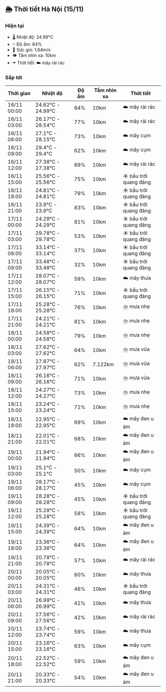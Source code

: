 ## 🌦️ Thời tiết Hà Nội (15/11)

### Hiện tại

- 🌡️ Nhiệt độ: 24.99℃
- 💦 Độ ẩm: 84%
- 💨 Sức gió: 1.64m/s
- 👁️ Tầm nhìn xa: 10km
- ☂️ Thời tiết: ☁️ mây rải rác

### Sắp tới

| Thời gian | Nhiệt độ | Độ ẩm | Tầm nhìn xa | Thời tiết |
| --- | --- | --- | --- | --- |
| 16/11 00:00 | 24.62℃ - 24.99℃ | 84% | 10km | ☁️ mây rải rác |
| 16/11 03:00 | 26.17℃ - 28.54℃ | 77% | 10km | ☁️ mây rải rác |
| 16/11 06:00 | 27.1℃ - 28.15℃ | 73% | 10km | ☁️ mây cụm |
| 16/11 09:00 | 29.4℃ - 29.4℃ | 62% | 10km | ☁️ mây cụm |
| 16/11 12:00 | 27.38℃ - 27.38℃ | 69% | 10km | ☁️ mây rải rác |
| 16/11 15:00 | 25.56℃ - 25.56℃ | 75% | 10km | ☀️ bầu trời quang đãng |
| 16/11 18:00 | 24.81℃ - 24.81℃ | 79% | 10km | ☀️ bầu trời quang đãng |
| 16/11 21:00 | 23.9℃ - 23.9℃ | 83% | 10km | ☀️ bầu trời quang đãng |
| 17/11 00:00 | 24.29℃ - 24.29℃ | 81% | 10km | ☀️ bầu trời quang đãng |
| 17/11 03:00 | 29.78℃ - 29.78℃ | 53% | 10km | ☀️ bầu trời quang đãng |
| 17/11 06:00 | 33.14℃ - 33.14℃ | 37% | 10km | ☀️ bầu trời quang đãng |
| 17/11 09:00 | 33.48℃ - 33.48℃ | 32% | 10km | ☀️ bầu trời quang đãng |
| 17/11 12:00 | 28.07℃ - 28.07℃ | 59% | 10km | ☁️ mây thưa |
| 17/11 15:00 | 26.15℃ - 26.15℃ | 71% | 10km | ☀️ bầu trời quang đãng |
| 17/11 18:00 | 25.28℃ - 25.28℃ | 76% | 10km | ⛈️ mưa nhẹ |
| 17/11 21:00 | 24.21℃ - 24.21℃ | 81% | 10km | ⛈️ mưa nhẹ |
| 18/11 00:00 | 24.58℃ - 24.58℃ | 79% | 10km | ⛈️ mưa nhẹ |
| 18/11 03:00 | 27.62℃ - 27.62℃ | 64% | 10km | ⛈️ mưa vừa |
| 18/11 06:00 | 27.97℃ - 27.97℃ | 62% | 7.122km | ⛈️ mưa vừa |
| 18/11 09:00 | 26.16℃ - 26.16℃ | 71% | 10km | ⛈️ mưa vừa |
| 18/11 12:00 | 24.27℃ - 24.27℃ | 73% | 10km | ⛈️ mưa nhẹ |
| 18/11 15:00 | 23.24℃ - 23.24℃ | 71% | 10km | ⛈️ mưa nhẹ |
| 18/11 18:00 | 22.95℃ - 22.95℃ | 69% | 10km | ☁️ mây đen u ám |
| 18/11 21:00 | 22.01℃ - 22.01℃ | 68% | 10km | ☁️ mây đen u ám |
| 19/11 00:00 | 21.94℃ - 21.94℃ | 66% | 10km | ☁️ mây đen u ám |
| 19/11 03:00 | 25.1℃ - 25.1℃ | 50% | 10km | ☁️ mây cụm |
| 19/11 06:00 | 28.17℃ - 28.17℃ | 45% | 10km | ☁️ mây cụm |
| 19/11 09:00 | 28.28℃ - 28.28℃ | 45% | 10km | ☀️ bầu trời quang đãng |
| 19/11 12:00 | 25.28℃ - 25.28℃ | 58% | 10km | ☀️ bầu trời quang đãng |
| 19/11 15:00 | 24.39℃ - 24.39℃ | 64% | 10km | ☁️ mây đen u ám |
| 19/11 18:00 | 23.36℃ - 23.36℃ | 64% | 10km | ☁️ mây đen u ám |
| 19/11 21:00 | 20.78℃ - 20.78℃ | 57% | 10km | ☁️ mây rải rác |
| 20/11 00:00 | 20.05℃ - 20.05℃ | 60% | 10km | ☁️ mây thưa |
| 20/11 03:00 | 24.31℃ - 24.31℃ | 46% | 10km | ☀️ bầu trời quang đãng |
| 20/11 06:00 | 26.99℃ - 26.99℃ | 41% | 10km | ☁️ mây thưa |
| 20/11 09:00 | 27.56℃ - 27.56℃ | 42% | 10km | ☁️ mây rải rác |
| 20/11 12:00 | 23.74℃ - 23.74℃ | 59% | 10km | ☁️ mây thưa |
| 20/11 15:00 | 23.16℃ - 23.16℃ | 63% | 10km | ☁️ mây cụm |
| 20/11 18:00 | 22.52℃ - 22.52℃ | 59% | 10km | ☁️ mây đen u ám |
| 20/11 21:00 | 20.33℃ - 20.33℃ | 54% | 10km | ☁️ mây đen u ám |
